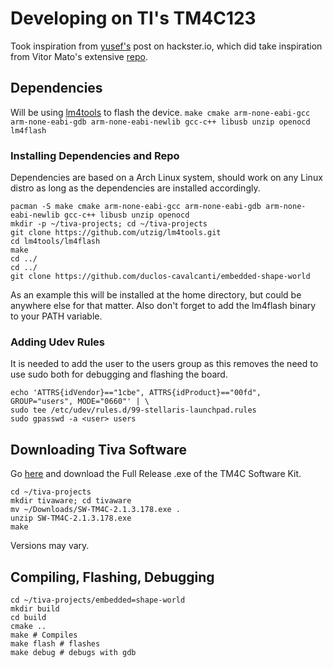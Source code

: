 # Developing on TI's TM4C123 
Took inspiration from [yusef's](https://www.hackster.io/tcss/upload-code-to-ti-tm4c123-using-linux-cmake-and-lm4tools-c33cec) post on hackster.io, which did take inspiration from Vitor Mato's extensive [repo](https://github.com/vmatos/tiva-c-projects).

## Dependencies
Will be using [lm4tools](https://github.com/utzig/lm4tools) to flash the device.
`make cmake arm-none-eabi-gcc arm-none-eabi-gdb arm-none-eabi-newlib gcc-c++ libusb unzip openocd lm4flash`

### Installing Dependencies and Repo
Dependencies are based on a Arch Linux system, should work on any Linux distro as long as
the dependencies are installed accordingly.
```
pacman -S make cmake arm-none-eabi-gcc arm-none-eabi-gdb arm-none-eabi-newlib gcc-c++ libusb unzip openocd
mkdir -p ~/tiva-projects; cd ~/tiva-projects
git clone https://github.com/utzig/lm4tools.git
cd lm4tools/lm4flash
make
cd ../
cd ../
git clone https://github.com/duclos-cavalcanti/embedded-shape-world
```
As an example this will be installed at the home directory, but could be anywhere else for
that matter. Also don't forget to add the lm4flash binary to your PATH variable.

### Adding Udev Rules
It is needed to add the user to the users group as this removes the need to use sudo both
for debugging and flashing the board.
```
echo 'ATTRS{idVendor}=="1cbe", ATTRS{idProduct}=="00fd", GROUP="users", MODE="0660"' | \
sudo tee /etc/udev/rules.d/99-stellaris-launchpad.rules
sudo gpasswd -a <user> users
```

## Downloading Tiva Software
Go [here](https://www.ti.com/tool/SW-TM4C) and download the Full Release .exe of the TM4C
Software Kit.

```
cd ~/tiva-projects
mkdir tivaware; cd tivaware
mv ~/Downloads/SW-TM4C-2.1.3.178.exe .
unzip SW-TM4C-2.1.3.178.exe
make
```
Versions may vary.

## Compiling, Flashing, Debugging
```
cd ~/tiva-projects/embedded=shape-world
mkdir build
cd build
cmake ..
make # Compiles
make flash # flashes
make debug # debugs with gdb
```
